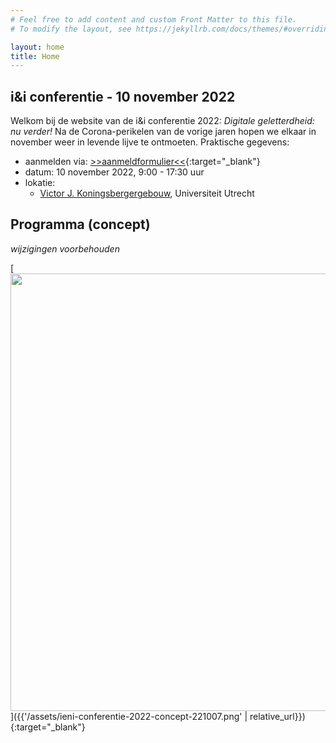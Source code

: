 ```yaml
---
# Feel free to add content and custom Front Matter to this file.
# To modify the layout, see https://jekyllrb.com/docs/themes/#overriding-theme-defaults

layout: home
title: Home
---
```


## i&i conferentie - 10 november 2022

Welkom bij de website van de i&i conferentie 2022: *Digitale geletterdheid: nu verder!*
Na de Corona-perikelen van de vorige jaren hopen we elkaar 
in november weer in levende lijve te ontmoeten.
Praktische gegevens:

* aanmelden via: [>>aanmeldformulier<<](https://www.smink-registratie.nl/ieni/){:target="_blank"}
* datum: 10 november 2022, 9:00 - 17:30 uur
* lokatie:
    * [Victor J. Koningsbergergebouw](https://www.uu.nl/victor-j-koningsbergergebouw),
Universiteit Utrecht

## Programma (concept)

*wijzigingen voorbehouden*

[<img src="{{'/assets/ieni-conferentie-2022-concept-221007.png' | relative_url}}" width="700">]({{'/assets/ieni-conferentie-2022-concept-221007.png' | relative_url}}){:target="_blank"}


